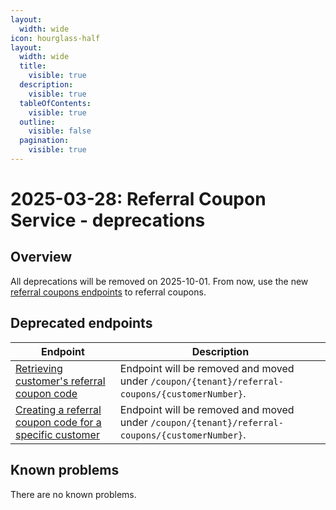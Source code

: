 ```yaml
---
layout:
  width: wide
icon: hourglass-half
layout:
  width: wide 
  title:
    visible: true
  description:
    visible: true
  tableOfContents:
    visible: true
  outline:
    visible: false
  pagination:
    visible: true
---
```

#  2025-03-28: Referral Coupon Service - deprecations

## Overview

All deprecations will be removed on 2025-10-01. From now, use the new [referral coupons endpoints](https://developer.emporix.io/api-references/api-guides/rewards-and-promotions/coupon/api-reference/referral-coupon-management) to referral coupons.


## Deprecated endpoints

| Endpoint                                                                                                                      | Description                                                                                   |
|-------------------------------------------------------------------------------------------------------------------------------|-----------------------------------------------------------------------------------------------|
| [Retrieving customer's referral coupon code](https://developer.emporix.io/api-references/api-guides/rewards-and-promotions/coupon/api-reference/referral-coupon-management)                  | Endpoint will be removed and moved under <code>/coupon/{tenant}/referral-coupons/{customerNumber}</code>. |
| [Creating a referral coupon code for a specific customer](https://developer.emporix.io/api-references/api-guides/rewards-and-promotions/coupon/api-reference/referral-coupon-management#post-coupon-tenant-referral-coupons-customernumber) | Endpoint will be removed and moved under <code>/coupon/{tenant}/referral-coupons/{customerNumber}</code>. |


## Known problems

There are no known problems.